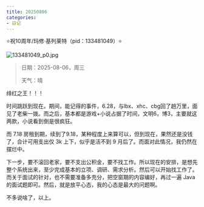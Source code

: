 ```yaml
---
title: 20250806
categories:
- 日记
---
```

⭐祝10周年/玛修·基列莱特（pid：133481049）⭐

![133481049_p0.jpg](https://byyw-oss1.oss-cn-hangzhou.aliyuncs.com/img/2025/08/06-1e958498083ad1c73bee26d697e7d127-133481049_p0.jpg.webp)

>日期：2025-08-06，周三
>
>天气：晴

绯红之王！！！

时间跳跃到现在。期间，能记得的事件，6.28，与lbx、xhc、cbg回了趟万里，面见了老柴一拨。而之后，基本都是游戏+小说占据了时间，文明6，博3，主要就这两款，小说看到倒是很疯狂。

而 7.18 房租到期，续到了9.18，某种程度上来算可以，但到现在，果然还是没钱了，合计可用支出仅 3k 上下，似乎是活不到 9 月后了。而面对此情况，我仍然在摆烂中。

下一步，要不滚回老家，要不支出公积金，要不找工作。所以现在的安排，是想先整个系统出来，至少完成基本的立项、调研、需求分析。然后可以开始找工作了。而关于面试的针对，也不需要准备多充分，把空窗期的内容编好，再过一遍 Java 的面试题即可。然后，就是放平心态，我的心态是最大的问题啊。

不多说啥了，以上。



